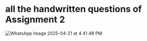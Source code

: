# all the handwritten questions of Assignment 2

![WhatsApp Image 2025-04-21 at 4 41 48 PM](https://github.com/user-attachments/assets/fd376581-b11b-4c48-8d1e-75c9c006f332)

